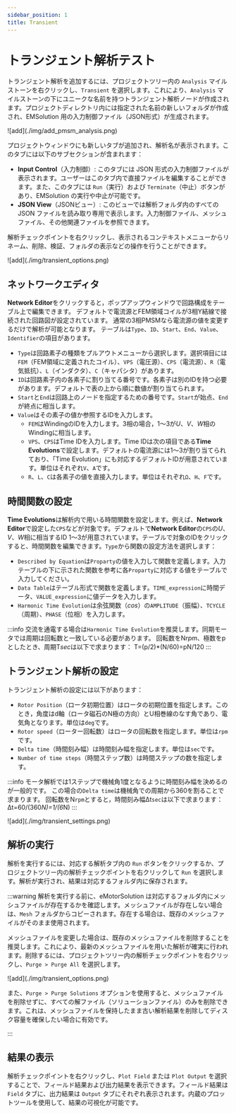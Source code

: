 ```yaml
---
sidebar_position: 1
title: Transient
---
```

# トランジェント解析テスト

トランジェント解析を追加するには、プロジェクトツリー内の `Analysis` マイルストーンを右クリックし、`Transient` を選択します。これにより、`Analysis` マイルストーンの下にユニークな名前を持つトランジェント解析ノードが作成されます。プロジェクトディレクトリ内には指定された名前の新しいフォルダが作成され、EMSolution 用の入力制御ファイル（JSON形式）が生成されます。

<p class="ems">![add](./img/add_pmsm_analysis.png)</p>

プロジェクトウィンドウにも新しいタブが追加され、解析名が表示されます。このタブには以下のサブセクションが含まれます：

* **Input Control**（入力制御）: このタブには JSON 形式の入力制御ファイルが表示されます。ユーザーはこのタブ内で直接ファイルを編集することができます。また、このタブには `Run`（実行）および `Terminate`（中止）ボタンがあり、EMSolution の実行や中止が可能です。
* **JSON View**（JSONビュー）: このビューでは解析フォルダ内のすべての JSON ファイルを読み取り専用で表示します。入力制御ファイル、メッシュファイル、その他関連ファイルを参照できます。

解析チェックポイントを右クリックし、表示されるコンテキストメニューからリネーム、削除、検証、フォルダの表示などの操作を行うことができます。

<p class="ems">![add](./img/transient_options.png)</p>

## ネットワークエディタ
**Network Editor**をクリックすると，ポップアップウィンドウで回路構成をテーブル上で編集できます。
デフォルトで電流源とFEM領域コイルが3相Y結線で接続された回路図が設定されています。
通常の3相PMSMなら電流源の値を変更するだけで解析が可能となります。
テーブルは`Type`、`ID`、`Start`、`End`、`Value`、`Identifier`の項目があります。
- `Type`は回路素子の種類をプルアウトメニューから選択します。選択項目には`FEM`（FEM領域に定義されたコイル）、`VPS`（電圧源）、`CPS`（電流源）、`R`（電気抵抗）、`L`（インダクタ）、`C`（キャパシタ）があります。
- `ID`は回路素子内の各素子に割り当てる番号です。各素子は別のIDを持つ必要があります。デフォルトで表の上から順に数値が割り当てられます。
- `Start`と`End`は回路上のノードを指定するための番号です。`Start`が始点、`End`が終点に相当します。
- `Value`はその素子の値か参照するIDを入力します。
    - `FEM`はWindingのIDを入力します。3相の場合，1～3が*U*、*V*、*W*相のWindingに相当します。
    - `VPS`、`CPS`はTime IDを入力します。Time IDは次の項目である**Time Evolutions**で設定します。デフォルトの電流源には1～3が割り当てられており、「Time Evolution」にも対応するデフォルトIDが用意されています。単位はそれぞれ`V`、`A`です。
    - `R`、`L`、`C`は各素子の値を直接入力します。単位はそれぞれ`Ω`、`H`、`F`です。

## 時間関数の設定
**Time Evolutions**は解析内で用いる時間関数を設定します。例えば、**Network Editor**で設定した`CPS`などが対象です。デフォルトで**Network Editor**の`CPS`の*U*、*V*、*W*相に相当するID 1～3が用意されています。テーブルで対象のIDをクリックすると、時間関数を編集できます。`Type`から関数の設定方法を選択します：
- `Described by Equation`は`Proparty`の値を入力して関数を定義します。入力テーブルの下に示された関数を参考に各`Proparty`に対応する値をテーブルで入力してください。
- `Data Table`はテーブル形式で関数を定義します。`TIME_expression`に時間データ、`VALUE_expression`に値データを入力します。
- `Harmonic Time Evolution`は余弦関数（*cos*）の`AMPLITUDE`（振幅）、`TCYCLE`（周期）、`PHASE`（位相）を入力します。

:::info
交流を通電する場合は`Harmonic Time Evolution`を推奨します。同期モータでは周期は回転数と一致している必要があります。
回転数をN*rpm*、極数をpとしたとき、周期T*sec*は以下で求まります：
T=(p/2)*(N\/60)=pN\/120
:::

## トランジェント解析の設定

トランジェント解析の設定には以下があります：
- `Rotor Position`（ロータ初期位置）はロータの初期位置を指定します。このとき，角度はd軸（ロータ磁石のN極の方向）とU相巻線のなす角であり、電気角となります。単位は`deg`です。
- `Rotor speed`（ローター回転数）はロータの回転数を指定します。単位は`rpm`です。
- `Delta time`（時間刻み幅）は時間刻み幅を指定します。単位は`sec`です。 
- `Number of time steps`（時間ステップ数）は時間ステップの数を指定します。

:::info
モータ解析では1ステップで機械角1度となるように時間刻み幅を決めるのが一般的です。
この場合の`Delta time`は機械角での周期から360を割ることで求まります。
回転数をN`rpm`とすると，時間刻み幅Δt`sec`は以下で求まります：
Δt=60/(360*N)=1/(6*N)
:::

<p class="ems">![add](./img/transient_settings.png)</p>

## 解析の実行

解析を実行するには、対応する解析タブ内の `Run` ボタンをクリックするか、プロジェクトツリー内の解析チェックポイントを右クリックして `Run` を選択します。解析が実行され、結果は対応するフォルダ内に保存されます。

:::warning
解析を実行する前に、eMotorSolution は対応するフォルダ内にメッシュファイルが存在するかを確認します。メッシュファイルが存在しない場合は、`Mesh` フォルダからコピーされます。存在する場合は、既存のメッシュファイルがそのまま使用されます。

メッシュファイルを変更した場合は、既存のメッシュファイルを削除することを推奨します。これにより、最新のメッシュファイルを用いた解析が確実に行われます。削除するには、プロジェクトツリー内の解析チェックポイントを右クリックし、`Purge > Purge All` を選択します。

<p class="ems">![add](./img/transient_options.png)</p>

また、`Purge > Purge Solutions` オプションを使用すると、メッシュファイルを削除せずに、すべての解ファイル（ソリューションファイル）のみを削除できます。これは、メッシュファイルを保持したまま古い解析結果を削除してディスク容量を確保したい場合に有効です。

:::

## 結果の表示

解析チェックポイントを右クリックし、`Plot Field` または `Plot Output` を選択することで、フィールド結果および出力結果を表示できます。フィールド結果は `Field` タブに、出力結果は `Output` タブにそれぞれ表示されます。内蔵のプロットツールを使用して、結果の可視化が可能です。
